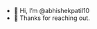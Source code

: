 - 👋 Hi, I’m @abhishekpatil10
- 👀 Thanks for reaching out.
<!---
abhishekpatil10/abhishekpatil10 is a ✨ special ✨ repository because its `README.md` (this file) appears on your GitHub profile.
You can click the Preview link to take a look at your changes.
--->
